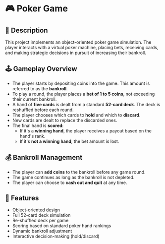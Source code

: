 # 🎮 Poker Game

## 📖 Description

This project implements an object-oriented poker game simulation. The player interacts with a virtual poker machine, placing bets, receiving cards, and making strategic decisions in pursuit of increasing their bankroll.

## 🕹️ Gameplay Overview

- The player starts by depositing coins into the game. This amount is referred to as the **bankroll**.
- To play a round, the player places a **bet of 1 to 5 coins**, not exceeding their current bankroll.
- A hand of **five cards** is dealt from a standard **52-card deck**. The deck is reshuffled before each round.
- The player chooses which cards to **hold** and which to **discard**.
- New cards are dealt to replace the discarded ones.
- The final hand is **scored**:
  - If it's a **winning hand**, the player receives a payout based on the hand's rank.
  - If it's **not a winning hand**, the bet amount is lost.

## 💰 Bankroll Management

- The player can **add coins** to the bankroll before any game round.
- The game continues as long as the bankroll is not depleted.
- The player can choose to **cash out and quit** at any time.

## 🚀 Features

- Object-oriented design
- Full 52-card deck simulation
- Re-shuffled deck per game
- Scoring based on standard poker hand rankings
- Dynamic bankroll adjustment
- Interactive decision-making (hold/discard)


